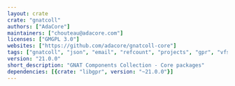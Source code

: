 ```yaml
---
layout: crate
crate: "gnatcoll"
authors: ["AdaCore"]
maintainers: ["chouteau@adacore.com"]
licenses: ["GMGPL 3.0"]
websites: ["https://github.com/adacore/gnatcoll-core"]
tags: ["gnatcoll", "json", "email", "refcount", "projects", "gpr", "vfs"]
version: "21.0.0"
short_description: "GNAT Components Collection - Core packages"
dependencies: [{crate: "libgpr", version: "~21.0.0"}]
---
```



